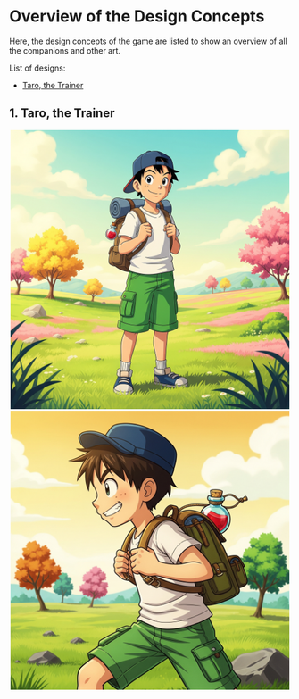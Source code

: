 # Overview of the Design Concepts
Here, the design concepts of the game are listed to show an overview of all the companions and other art.

List of designs:
- [Taro, the Trainer](#1-taro-the-trainer)

## 1. Taro, the Trainer
<p align="center">
  <img src="designs/taro-the-trainer_1.JPEG" alt="Taro, the Trainer - Image 1" width="500"/>
  <img src="designs/taro-the-trainer_2.JPEG" alt="Taro, the Trainer - Image 2" width="500"/>
</p>

